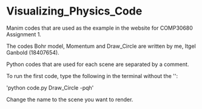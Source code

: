 # Visualizing_Physics_Code

Manim codes that are used as the example in the website for COMP30680 Assignment 1.

The codes Bohr model, Momentum and Draw_Circle are written by me, Itgel Ganbold (18407654).

Python codes that are used for each scene are separated by a comment.

To run the first code, type the following in the terminal without the '':

'python code.py Draw_Circle -pqh'

Change the name to the scene you want to render. 
